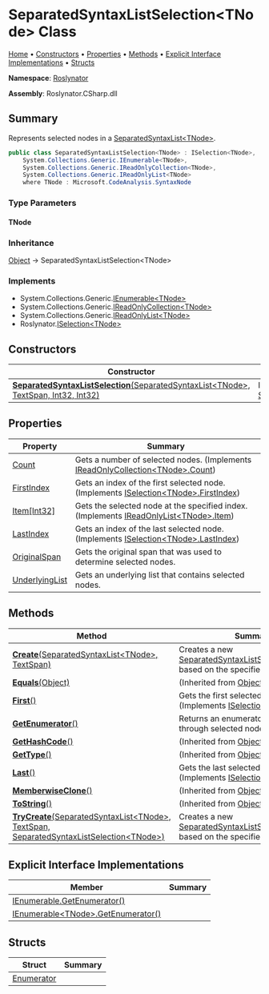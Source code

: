 # SeparatedSyntaxListSelection\<TNode> Class

[Home](../../README.md) &#x2022; [Constructors](#constructors) &#x2022; [Properties](#properties) &#x2022; [Methods](#methods) &#x2022; [Explicit Interface Implementations](#explicit-interface-implementations) &#x2022; [Structs](#structs)

**Namespace**: [Roslynator](../README.md)

**Assembly**: Roslynator\.CSharp\.dll

## Summary

Represents selected nodes in a [SeparatedSyntaxList\<TNode>](https://docs.microsoft.com/en-us/dotnet/api/microsoft.codeanalysis.separatedsyntaxlist-1)\.

```csharp
public class SeparatedSyntaxListSelection<TNode> : ISelection<TNode>,
    System.Collections.Generic.IEnumerable<TNode>,
    System.Collections.Generic.IReadOnlyCollection<TNode>,
    System.Collections.Generic.IReadOnlyList<TNode>
    where TNode : Microsoft.CodeAnalysis.SyntaxNode
```

### Type Parameters

#### TNode

### Inheritance

[Object](https://docs.microsoft.com/en-us/dotnet/api/system.object) &#x2192; SeparatedSyntaxListSelection\<TNode>

### Implements

* System\.Collections\.Generic\.[IEnumerable\<TNode>](https://docs.microsoft.com/en-us/dotnet/api/system.collections.generic.ienumerable-1)
* System\.Collections\.Generic\.[IReadOnlyCollection\<TNode>](https://docs.microsoft.com/en-us/dotnet/api/system.collections.generic.ireadonlycollection-1)
* System\.Collections\.Generic\.[IReadOnlyList\<TNode>](https://docs.microsoft.com/en-us/dotnet/api/system.collections.generic.ireadonlylist-1)
* Roslynator\.[ISelection\<TNode>](../ISelection-1/README.md)

## Constructors

| Constructor | Summary |
| ----------- | ------- |
| [**SeparatedSyntaxListSelection**(SeparatedSyntaxList\<TNode>, TextSpan, Int32, Int32)](-ctor/README.md) | Initializes a new instance of the [SeparatedSyntaxListSelection\<TNode>](./README.md)\. |

## Properties

| Property | Summary |
| -------- | ------- |
| [Count](Count/README.md) | Gets a number of selected nodes\. \(Implements [IReadOnlyCollection\<TNode>.Count](https://docs.microsoft.com/en-us/dotnet/api/system.collections.generic.ireadonlycollection-1.count)\) |
| [FirstIndex](FirstIndex/README.md) | Gets an index of the first selected node\. \(Implements [ISelection\<TNode>.FirstIndex](../ISelection-1/FirstIndex/README.md)\) |
| [Item\[Int32\]](Item/README.md) | Gets the selected node at the specified index\. \(Implements [IReadOnlyList\<TNode>.Item](https://docs.microsoft.com/en-us/dotnet/api/system.collections.generic.ireadonlylist-1.item)\) |
| [LastIndex](LastIndex/README.md) | Gets an index of the last selected node\. \(Implements [ISelection\<TNode>.LastIndex](../ISelection-1/LastIndex/README.md)\) |
| [OriginalSpan](OriginalSpan/README.md) | Gets the original span that was used to determine selected nodes\. |
| [UnderlyingList](UnderlyingList/README.md) | Gets an underlying list that contains selected nodes\. |

## Methods

| Method | Summary |
| ------ | ------- |
| [**Create**(SeparatedSyntaxList\<TNode>, TextSpan)](Create/README.md) | Creates a new [SeparatedSyntaxListSelection\<TNode>](./README.md) based on the specified list and span\. |
| [**Equals**(Object)](https://docs.microsoft.com/en-us/dotnet/api/system.object.equals) |  \(Inherited from [Object](https://docs.microsoft.com/en-us/dotnet/api/system.object)\) |
| [**First**()](First/README.md) | Gets the first selected node\. \(Implements [ISelection\<TNode>.First](../ISelection-1/First/README.md)\) |
| [**GetEnumerator**()](GetEnumerator/README.md) | Returns an enumerator that iterates through selected nodes\. |
| [**GetHashCode**()](https://docs.microsoft.com/en-us/dotnet/api/system.object.gethashcode) |  \(Inherited from [Object](https://docs.microsoft.com/en-us/dotnet/api/system.object)\) |
| [**GetType**()](https://docs.microsoft.com/en-us/dotnet/api/system.object.gettype) |  \(Inherited from [Object](https://docs.microsoft.com/en-us/dotnet/api/system.object)\) |
| [**Last**()](Last/README.md) | Gets the last selected node\. \(Implements [ISelection\<TNode>.Last](../ISelection-1/Last/README.md)\) |
| [**MemberwiseClone**()](https://docs.microsoft.com/en-us/dotnet/api/system.object.memberwiseclone) |  \(Inherited from [Object](https://docs.microsoft.com/en-us/dotnet/api/system.object)\) |
| [**ToString**()](https://docs.microsoft.com/en-us/dotnet/api/system.object.tostring) |  \(Inherited from [Object](https://docs.microsoft.com/en-us/dotnet/api/system.object)\) |
| [**TryCreate**(SeparatedSyntaxList\<TNode>, TextSpan, SeparatedSyntaxListSelection\<TNode>)](TryCreate/README.md) | Creates a new [SeparatedSyntaxListSelection\<TNode>](./README.md) based on the specified list and span\. |

## Explicit Interface Implementations

| Member | Summary |
| ------ | ------- |
| [IEnumerable.GetEnumerator()](System-Collections-IEnumerable-GetEnumerator/README.md) | |
| [IEnumerable\<TNode>.GetEnumerator()](System-Collections-Generic-IEnumerable-TNode--GetEnumerator/README.md) | |

## Structs

| Struct | Summary |
| ------ | ------- |
| [Enumerator](Enumerator/README.md) | |

